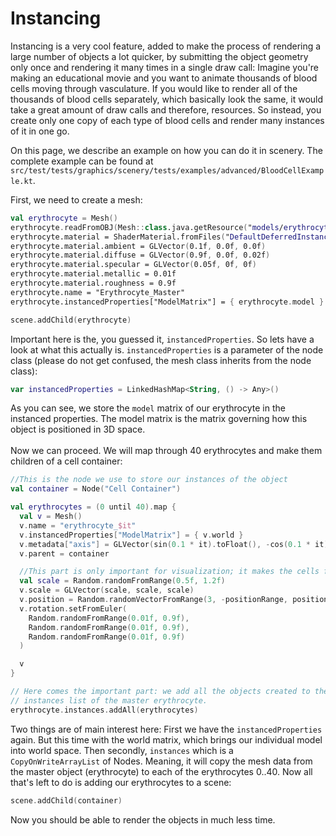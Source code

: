 # Instancing

Instancing is a very cool feature, added to make the process of rendering a large number of objects a lot quicker, by submitting the object geometry only once and rendering it many times in a single draw call:  Imagine you're making an educational movie and you want to animate thousands of blood cells moving through vasculature. If you would like to render all of the thousands of blood cells separately, which basically look the same, it would take a great amount of draw calls and therefore, resources. So instead, you create only one copy of each type of blood cells and render many instances of it in one go.

On this page, we describe an example on how you can do it in scenery. The complete example can be found at `src/test/tests/graphics/scenery/tests/examples/advanced/BloodCellExample.kt`.

First, we need to create a mesh:

```kotlin
val erythrocyte = Mesh()
erythrocyte.readFromOBJ(Mesh::class.java.getResource("models/erythrocyte.obj").file)
erythrocyte.material = ShaderMaterial.fromFiles("DefaultDeferredInstanced.vert", "DefaultDeferred.frag")
erythrocyte.material.ambient = GLVector(0.1f, 0.0f, 0.0f)
erythrocyte.material.diffuse = GLVector(0.9f, 0.0f, 0.02f)
erythrocyte.material.specular = GLVector(0.05f, 0f, 0f)
erythrocyte.material.metallic = 0.01f
erythrocyte.material.roughness = 0.9f
erythrocyte.name = "Erythrocyte_Master"
erythrocyte.instancedProperties["ModelMatrix"] = { erythrocyte.model }

scene.addChild(erythrocyte)
```

Important here is the, you guessed it, `instancedProperties`. So lets have a look at what this actually is. `instancedProperties` is a parameter of the node class (please do not get confused, the mesh class inherits from the node class):

```kotlin
var instancedProperties = LinkedHashMap<String, () -> Any>()
```

As you can see, we store the `model` matrix of our erythrocyte in the instanced properties. The model matrix is the matrix governing how this object is positioned in 3D space.\
\
Now we can proceed. We will map through 40 erythrocytes and make them children of a cell container:

```kotlin
//This is the node we use to store our instances of the object
val container = Node("Cell Container")

val erythrocytes = (0 until 40).map {
  val v = Mesh()
  v.name = "erythrocyte_$it"
  v.instancedProperties["ModelMatrix"] = { v.world }
  v.metadata["axis"] = GLVector(sin(0.1 * it).toFloat(), -cos(0.1 * it).toFloat(), sin(1.0f*it)*cos(1.0f*it)).normalized
  v.parent = container

  //This part is only important for visualization; it makes the cells floating in space
  val scale = Random.randomFromRange(0.5f, 1.2f)
  v.scale = GLVector(scale, scale, scale)
  v.position = Random.randomVectorFromRange(3, -positionRange, positionRange)
  v.rotation.setFromEuler(
    Random.randomFromRange(0.01f, 0.9f),
    Random.randomFromRange(0.01f, 0.9f),
    Random.randomFromRange(0.01f, 0.9f)
  )

  v
}

// Here comes the important part: we add all the objects created to the 
// instances list of the master erythrocyte. 
erythrocyte.instances.addAll(erythrocytes)
```

Two things are of main interest here: First we have the `instancedProperties` again. But this time with the world matrix, which brings our individual model into world space. Then secondly, `instances` which  is a `CopyOnWriteArrayList` of Nodes. Meaning, it will copy the mesh data from the master object (erythrocyte) to each of the erythrocytes 0..40. Now all that's left to do is adding our erythrocytes to a scene:

```kotlin
scene.addChild(container)
```

Now you should be able to render the objects in much less time.
